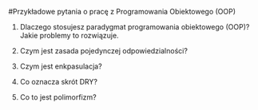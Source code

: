 #Przykładowe pytania o pracę z Programowania Obiektowego (OOP)

1. Dlaczego stosujesz paradygmat programowania obiektowego (OOP)? Jakie problemy to rozwiązuje.

2. Czym jest zasada pojedynczej odpowiedzialności?

3. Czym jest enkpasulacja?

4. Co oznacza skrót DRY?

5. Co to jest polimorfizm?